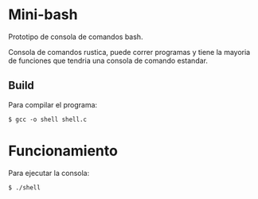 # Mini-bash
Prototipo de consola de comandos bash.

Consola de comandos rustica, puede correr programas y tiene la mayoria de funciones
que tendria una consola de comando estandar.

## Build
Para compilar el programa:

```
$ gcc -o shell shell.c
```
# Funcionamiento
Para ejecutar la consola:
```
$ ./shell
```
